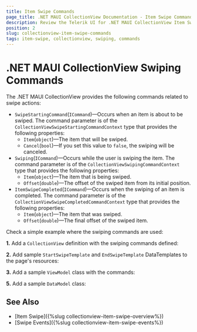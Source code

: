 ```yaml
---
title: Item Swipe Commands
page_title: .NET MAUI CollectionView Documentation - Item Swipe Commands
description: Review the Telerik UI for .NET MAUI CollectionView Item Swipe Commands.
position: 2
slug: collectionview-item-swipe-commands
tags: item-swipe, collectionview, swiping, commands
---
```


# .NET MAUI CollectionView Swiping Commands

The .NET MAUI CollectionView provides the following commands related to swipe actions:

- `SwipeStartingCommand`(`ICommand`)&mdash;Occurs when an item is about to be swiped. The command parameter is of the `CollectionViewSwipeStartingCommandContext` type that provides the following properties:
  - `Item`(`object`)&mdash;The item that will be swiped.
  - `Cancel`(`bool`)&mdash;If you set this value to `false`, the swiping will be canceled.
- `Swiping`(`ICommand`)&mdash;Occurs while the user is swiping the item. The command parameter is of the `CollectionViewSwipingCommandContext` type that provides the following properties:
  - `Item`(`object`)&mdash;The item that is being swiped.
  - `Offset`(`double`)&mdash;The offset of the swiped item from its initial position.
- `ItemSwipeCompleted`(`ICommand`)&mdash;Occurs when the swiping of an item is completed. The command parameter is of the `CollectionViewSwipeCompletedCommandContext` type that provides the following properties:
  - `Item`(`object`)&mdash;The item that was swiped.
  - `Offset`(`double`)&mdash;The final offset of the swiped item.

Check a simple example where the swiping commands are used:

**1.** Add a `CollectionView` definition with the swiping commands defined:

<snippet id='collectionview-item-swipe-commands' />

**2.** Add sample `StartSwipeTemplate` and `EndSwipeTemplate` DataTemplates to the page's resources:

<snippet id='collectionview-item-swipe-commands-resources' />

**3.** Add a sample `ViewModel` class with the commands:

<snippet id='collectionview-itemswipe-commands-viewmodel' />

**5.** Add a sample `DataModel` class:

<snippet id='collectionview-itemswipe-datamodel' />

## See Also

- [Item Swipe]({%slug collectionview-item-swipe-overview%})
- [Swipe Events]({%slug collectionview-item-swipe-events%})
